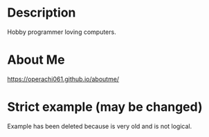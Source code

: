 # Description
Hobby programmer loving computers. 

# About Me
https://operachi061.github.io/aboutme/

# Strict example (may be changed)
Example has been deleted because is very old and is not logical.
